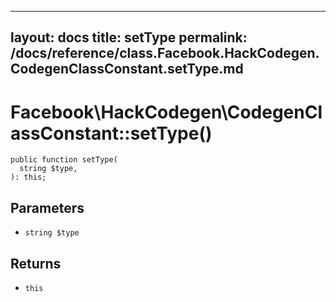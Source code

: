 
***

layout: docs
title: setType
permalink: /docs/reference/class.Facebook.HackCodegen.CodegenClassConstant.setType.md
---







# Facebook\\HackCodegen\\CodegenClassConstant::setType()




``` Hack
public function setType(
  string $type,
): this;
```




## Parameters




- ` string $type `




## Returns




+ ` this `